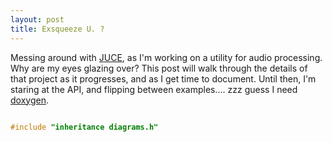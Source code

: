 ```yaml
---
layout: post
title: Exsqueeze U. ?
---
```


Messing around with [JUCE](https://www.juce.com/), as I'm working on a utility for audio processing.  Why are my eyes glazing over?  This post will walk through the details of that project as it progresses, and as I get time to document.  Until then, I'm staring at the API, and flipping between examples.... zzz guess I need [doxygen](http://www.stack.nl/~dimitri/doxygen).

```cpp

#include "inheritance diagrams.h"

```

